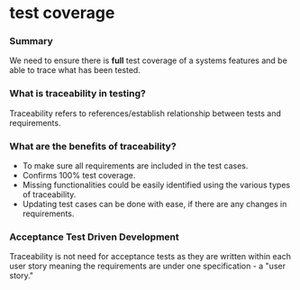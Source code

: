 # test coverage

### Summary

We need to ensure there is **full** test coverage of a systems features and be able to trace what has been tested.

### What is traceability in testing? <a href="#introductiontotestcoverage-and-traceability-whatistraceabilityintesting" id="introductiontotestcoverage-and-traceability-whatistraceabilityintesting"></a>

Traceability refers to references/establish relationship between tests and requirements.

### What are the benefits of traceability? <a href="#introductiontotestcoverage-and-traceability-whatarethebenefitsoftraceability" id="introductiontotestcoverage-and-traceability-whatarethebenefitsoftraceability"></a>

* To make sure all requirements are included in the test cases.
* Confirms 100% test coverage.
* Missing functionalities could be easily identified using the various types of traceability.
* Updating test cases can be done with ease, if there are any changes in requirements.

### Acceptance Test Driven Development <a href="#approachtotestcoverage-and-traceability-acceptancetests" id="approachtotestcoverage-and-traceability-acceptancetests"></a>

Traceability is not need for acceptance tests as they are written within each user story meaning the requirements are under one specification - a "user story."
